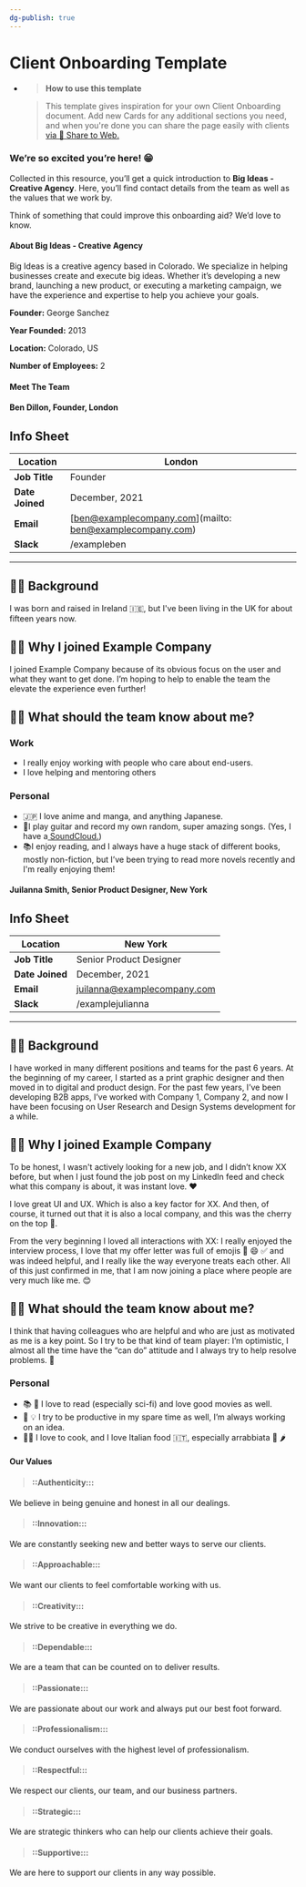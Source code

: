 ```yaml
---
dg-publish: true
---
```


# Client Onboarding Template

+ > **How to use this template**

   > This template gives inspiration for your own Client Onboarding document. Add new Cards for any additional sections you need, and when you're done you can share the page easily with clients [via 🔗 Share to Web.](https://support.craft.do/hc/en-us/articles/4413266374673-Sharing-Documents)

### We’re so excited you’re here! 😁

Collected in this resource, you’ll get a quick introduction to **Big Ideas - Creative Agency**. Here, you’ll find contact details from the team as well as the values that we work by.

Think of something that could improve this onboarding aid? We’d love to know.

#### About Big Ideas - Creative Agency

Big Ideas is a creative agency based in Colorado. We specialize in helping businesses create and execute big ideas. Whether it’s developing a new brand, launching a new product, or executing a marketing campaign, we have the experience and expertise to help you achieve your goals.

**Founder:** George Sanchez

**Year Founded:** 2013

**Location:** Colorado, US

**Number of Employees:** 2

#### Meet The Team

#### Ben Dillon, Founder, London

## Info Sheet

| **Location**    | London                                                   |
| --------------- | -------------------------------------------------------- |
| **Job Title**   | Founder                                                  |
| **Date Joined** | December, 2021                                           |
| **Email**       | [ben@examplecompany.com](mailto: ben@examplecompany.com) |
| **Slack**       | /exampleben                                              |

---

## 💁‍♂️ Background

I was born and raised in Ireland 🇮🇪, but I've been living in the UK for about fifteen years now.

## 🤷‍♂️ Why I joined Example Company

I joined Example Company because of its obvious focus on the user and what they want to get done. I’m hoping to help to enable the team the elevate the experience even further!

## 🙋‍♂️ What should the team know about me?

### Work

- I really enjoy working with people who care about end-users.
- I love helping and mentoring others

### Personal

- 🇯🇵 I love anime and manga, and anything Japanese.
- 🎸I play guitar and record my own random, super amazing songs. (Yes, I have a[ SoundCloud.](https://soundcloud.com))
- 📚️I enjoy reading, and I always have a huge stack of different books, mostly non-fiction, but I’ve been trying to read more novels recently and I'm really enjoying them!

#### Juilanna Smith, Senior Product Designer, New York

## Info Sheet

| **Location**    | New York                                                          |
| --------------- | ----------------------------------------------------------------- |
| **Job Title**   | Senior Product Designer                                           |
| **Date Joined** | December, 2021                                                    |
| **Email**       | [juilanna@examplecompany.com](mailto:julianna@examplecompany.com) |
| **Slack**       | /examplejulianna                                                  |

---

## 💁‍♂️ Background

I have worked in many different positions and teams for the past 6 years. At the beginning of my career, I started as a print graphic designer and then moved in to digital and product design. For the past few years, I’ve been developing B2B apps, I’ve worked with Company 1, Company 2, and now I have been focusing on User Research and Design Systems development for a while.

## 🤷‍♂️ Why I joined Example Company

To be honest, I wasn't actively looking for a new job, and I didn’t know XX before, but when I just found the job post on my LinkedIn feed and check what this company is about, it was instant love. ❤️

I love great UI and UX. Which is also a key factor for XX. And then, of course, it turned out that it is also a local company, and this was the cherry on the top 🍒.

From the very beginning I loved all interactions with XX: I really enjoyed the interview process, I love that my offer letter was full of emojis 🥳 😄 ✅ and was indeed helpful, and I really like the way everyone treats each other. All of this just confirmed in me, that I am now joining a place where people are very much like me. 😊

## 🙋‍♂️ What should the team know about me?

I think that having colleagues who are helpful and who are just as motivated as me is a key point. So I try to be that kind of team player: I’m optimistic, I almost all the time have the “can do” attitude and I always try to help resolve problems. 💪

### Personal

- 📚️ 🎥 I love to read (especially sci-fi) and love good movies as well.
- 🤔 💡 I try to be productive in my spare time as well, I’m always working on an idea.
- 🧑‍🍳 I love to cook, and I love Italian food 🇮🇹, especially arrabbiata 🍝 🌶️

#### Our Values

> #### ::Authenticity:::

   We believe in being genuine and honest in all our dealings.

> #### ::Innovation:::

   We are constantly seeking new and better ways to serve our clients.

> #### ::Approachable:::

   We want our clients to feel comfortable working with us.

> #### ::Creativity:::

   We strive to be creative in everything we do.

> #### ::Dependable:::

   We are a team that can be counted on to deliver results.

> #### ::Passionate:::

   We are passionate about our work and always put our best foot forward.

> #### ::Professionalism:::

   We conduct ourselves with the highest level of professionalism.

> #### ::Respectful:::

   We respect our clients, our team, and our business partners.

> #### ::Strategic:::

   We are strategic thinkers who can help our clients achieve their goals.

> #### ::Supportive:::

   We are here to support our clients in any way possible.

